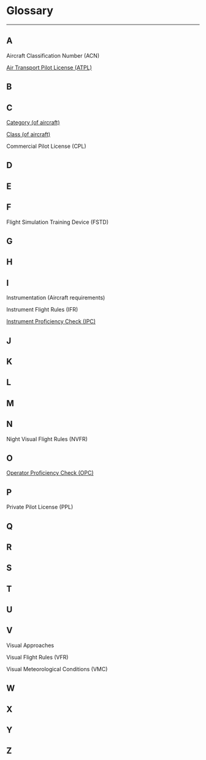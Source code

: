 # Glossary

---

## A

Aircraft Classification Number (ACN)

[Air Transport Pilot License (ATPL)](/aus-regs#flight-crew-licensing)

## B

## C

[Category (of aircraft)](/aus-regs#category)

[Class (of aircraft)](/aus-regs#class)

Commercial Pilot License (CPL)

## D

## E

## F

Flight Simulation Training Device (FSTD)

## G

## H

## I

Instrumentation (Aircraft requirements)

Instrument Flight Rules (IFR)

[Instrument Proficiency Check (IPC)](/aus-regs#instrument-proficiency-check-casr-61010)

## J

## K

## L

## M

## N

Night Visual Flight Rules (NVFR)

## O

[Operator Proficiency Check (OPC)](/aus-regs#operator-proficiency-check-casr-61010)

## P

Private Pilot License (PPL)

## Q

## R

## S

## T

## U

## V

Visual Approaches

Visual Flight Rules (VFR)

Visual Meteorological Conditions (VMC)

## W

## X

## Y

## Z
